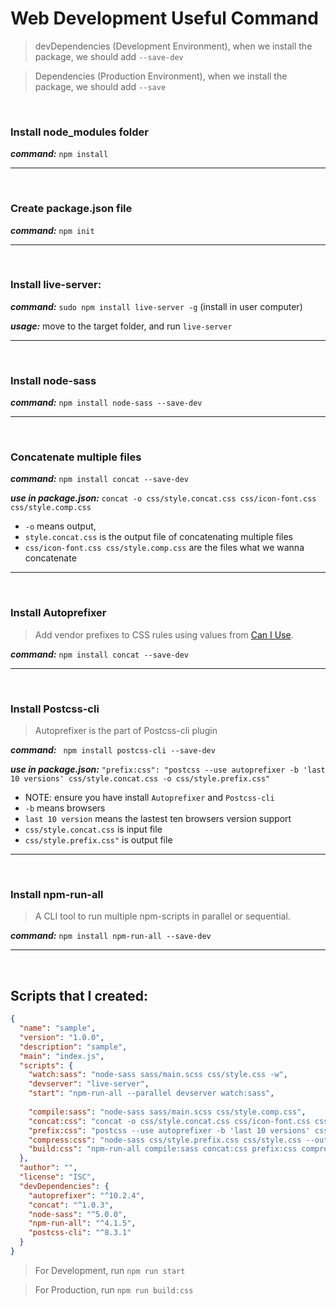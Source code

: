 # Web Development Useful Command

> devDependencies (Development Environment), when we install the package, we should add `--save-dev`

> Dependencies (Production Environment), when we install the package, we should add `--save`

<br>

### Install node_modules folder

***command:*** `npm install`

---

<br>

### Create package.json file

***command:*** `npm init`

---

<br>

### Install live-server:

***command:*** `sudo npm install live-server -g` (install in user computer)

***usage:*** move to the target folder, and run `live-server`

---

<br>

### Install node-sass

***command:*** `npm install node-sass --save-dev`

---

<br>

### Concatenate multiple files

***command:*** `npm install concat --save-dev`

***use in package.json:*** `concat -o css/style.concat.css css/icon-font.css css/style.comp.css`
* `-o` means output, 
* `style.concat.css` is the output file of concatenating multiple files 
* `css/icon-font.css css/style.comp.css` are the files what we wanna concatenate

---

<br>

### Install Autoprefixer

> Add vendor prefixes to CSS rules using values from [Can I Use](https://caniuse.com/).

***command:*** `npm install concat --save-dev`

---

<br>

### Install Postcss-cli

> Autoprefixer is the part of Postcss-cli plugin

***command:*** ` npm install postcss-cli --save-dev`

***use in package.json:*** `"prefix:css": "postcss --use autoprefixer -b 'last 10 versions' css/style.concat.css -o css/style.prefix.css"`
* NOTE: ensure you have install `Autoprefixer` and `Postcss-cli`
* `-b` means browsers
* `last 10 version` means the lastest ten browsers version support
* `css/style.concat.css` is input file
* `css/style.prefix.css"` is output file

---

<br>

### Install npm-run-all

> A CLI tool to run multiple npm-scripts in parallel or sequential.

***command:*** `npm install npm-run-all --save-dev`

---

<br>

## Scripts that I created:

```json
{
  "name": "sample",
  "version": "1.0.0",
  "description": "sample",
  "main": "index.js",
  "scripts": {
    "watch:sass": "node-sass sass/main.scss css/style.css -w",
    "devserver": "live-server",
    "start": "npm-run-all --parallel devserver watch:sass",
    
    "compile:sass": "node-sass sass/main.scss css/style.comp.css",
    "concat:css": "concat -o css/style.concat.css css/icon-font.css css/style.comp.css",
    "prefix:css": "postcss --use autoprefixer -b 'last 10 versions' css/style.concat.css -o css/style.prefix.css",
    "compress:css": "node-sass css/style.prefix.css css/style.css --output-style compressed",
    "build:css": "npm-run-all compile:sass concat:css prefix:css compress:css"
  },
  "author": "",
  "license": "ISC",
  "devDependencies": {
    "autoprefixer": "^10.2.4",
    "concat": "^1.0.3",
    "node-sass": "^5.0.0",
    "npm-run-all": "^4.1.5",
    "postcss-cli": "^8.3.1"
  }
}
```
> For Development, run `npm run start`

> For Production, run `npm run build:css`